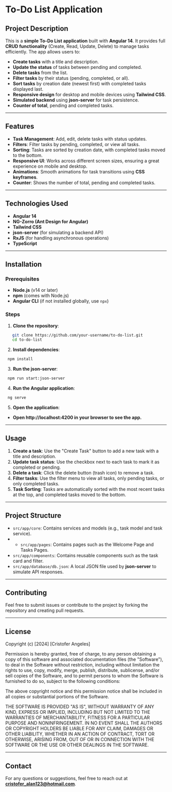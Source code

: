# To-Do List Application

## Project Description

This is a **simple To-Do List application** built with **Angular 14**. It provides full **CRUD functionality** (Create, Read, Update, Delete) to manage tasks efficiently. The app allows users to:

- **Create tasks** with a title and description.
- **Update the status** of tasks between pending and completed.
- **Delete tasks** from the list.
- **Filter tasks** by their status (pending, completed, or all).
- **Sort tasks** by creation date (newest first) with completed tasks displayed last.
- **Responsive design** for desktop and mobile devices using **Tailwind CSS**.
- **Simulated backend** using **json-server** for task persistence.
- **Counter of total**, pending and completed tasks.

---

## Features

- **Task Management**: Add, edit, delete tasks with status updates.
- **Filters**: Filter tasks by pending, completed, or view all tasks.
- **Sorting**: Tasks are sorted by creation date, with completed tasks moved to the bottom.
- **Responsive UI**: Works across different screen sizes, ensuring a great experience on mobile and desktop.
- **Animations**: Smooth animations for task transitions using **CSS keyframes**.
- **Counter**: Shows the number of total, pending and completed tasks.

---

## Technologies Used

- **Angular 14**
- **NG-Zorro (Ant Design for Angular)**
- **Tailwind CSS**
- **json-server** (for simulating a backend API)
- **RxJS** (for handling asynchronous operations)
- **TypeScript**

---

## Installation

### Prerequisites

- **Node.js** (v14 or later)
- **npm** (comes with Node.js)
- **Angular CLI** (if not installed globally, use `npx`)

### Steps

1. **Clone the repository**:

```bash
   git clone https://github.com/your-username/to-do-list.git
   cd to-do-list
   ```
2. **Install dependencies**:

  ```bash
   npm install
   ```
3. **Run the json-server**:

  ```bash
   npm run start:json-server
   ```
4. **Run the Angular application**:

  ```bash
   ng serve
   ```
5. **Open the application**:

- **Open http://localhost:4200 in your browser to see the app.**

---

## Usage

1. **Create a task**: Use the "Create Task" button to add a new task with a title and description.
2. **Update task status**: Use the checkbox next to each task to mark it as completed or pending.
3. **Delete a task**: Click the delete button (trash icon) to remove a task.
4. **Filter tasks**: Use the filter menu to view all tasks, only pending tasks, or only completed tasks.
5. **Task Sorting**: Tasks are automatically sorted with the most recent tasks at the top, and completed tasks moved to the bottom.

---

## Project Structure

- `src/app/core`: Contains services and models (e.g., task model and task service).
- - `src/app/pages`: Contains pages such as the Welcome Page and Tasks Pages.
- `src/app/components`: Contains reusable components such as the task card and filter.
- `src/app/database/db.json`: A local JSON file used by **json-server** to simulate API responses.

---

## Contributing

Feel free to submit issues or contribute to the project by forking the repository and creating pull requests.

---

## License

Copyright (c) [2024] [Cristofer Angeles]

Permission is hereby granted, free of charge, to any person obtaining a copy
of this software and associated documentation files (the "Software"), to deal
in the Software without restriction, including without limitation the rights
to use, copy, modify, merge, publish, distribute, sublicense, and/or sell
copies of the Software, and to permit persons to whom the Software is
furnished to do so, subject to the following conditions:

The above copyright notice and this permission notice shall be included in all
copies or substantial portions of the Software.

THE SOFTWARE IS PROVIDED "AS IS", WITHOUT WARRANTY OF ANY KIND, EXPRESS OR
IMPLIED, INCLUDING BUT NOT LIMITED TO THE WARRANTIES OF MERCHANTABILITY,
FITNESS FOR A PARTICULAR PURPOSE AND NONINFRINGEMENT. IN NO EVENT SHALL THE
AUTHORS OR COPYRIGHT HOLDERS BE LIABLE FOR ANY CLAIM, DAMAGES OR OTHER
LIABILITY, WHETHER IN AN ACTION OF CONTRACT, TORT OR OTHERWISE, ARISING FROM,
OUT OF OR IN CONNECTION WITH THE SOFTWARE OR THE USE OR OTHER DEALINGS IN THE
SOFTWARE.

---

## Contact

For any questions or suggestions, feel free to reach out at **cristofer_alan123@hotmail.com**.


